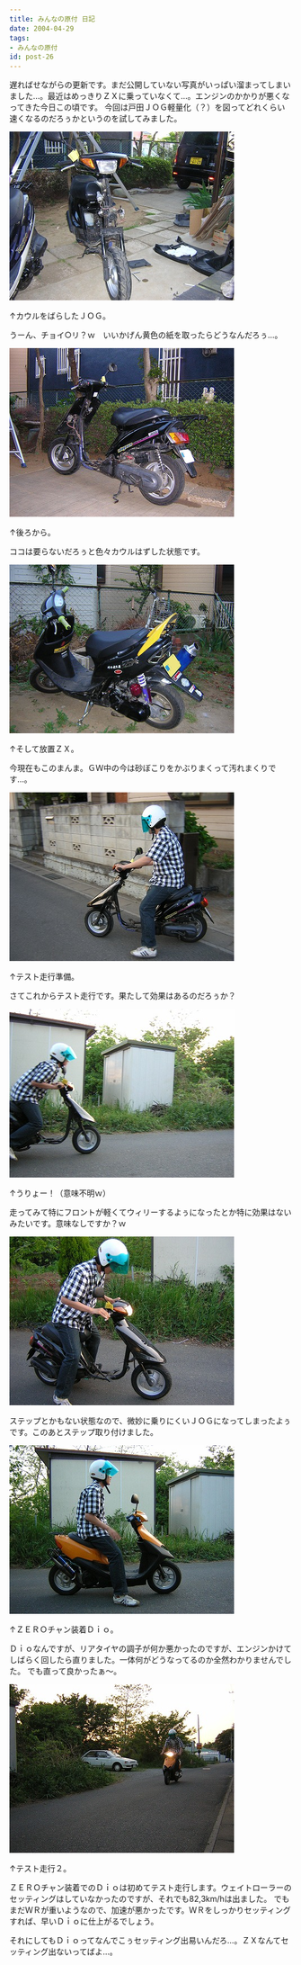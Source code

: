 ```yaml
---
title: みんなの原付 日記
date: 2004-04-29
tags:
- みんなの原付
id: post-26
---
```



<p class="sentence spacing10">遅ればせながらの更新です。まだ公開していない写真がいっぱい溜まってしまいました...。最近はめっきりＺＸに乗っていなくて...。エンジンのかかりが悪くなってきた今日この頃です。 今回は戸田ＪＯＧ軽量化（？）を図ってどれくらい速くなるのだろぅかというのを試してみました。</p>
<div class="center spacing"><img class="img-fluid" src="/photo/diary/2004.04.29_zx1.jpg" alt=""></div>
<p class="sentence">↑カウルをばらしたＪＯＧ。</p>
<p class="sentence spacing10">うーん、チョイ○リ？ｗ　いいかげん黄色の紙を取ったらどうなんだろぅ...。</p>
<div class="center spacing"><img class="img-fluid" src="/photo/diary/2004.04.29_zx2.jpg" alt=""></div>
<p class="sentence">↑後ろから。</p>
<p class="sentence spacing10">ココは要らないだろぅと色々カウルはずした状態です。 </p>
<div class="center spacing"><img class="img-fluid" src="/photo/diary/2004.04.29_zx3.jpg" alt=""></div>
<p class="sentence">↑そして放置ＺＸ。</p>
<p class="sentence spacing10">今現在もこのまんま。ＧＷ中の今は砂ぼこりをかぶりまくって汚れまくりです...。 </p>
<div class="center spacing"><img class="img-fluid" src="/photo/diary/2004.04.29_zx4.jpg" alt=""></div>
<p class="sentence">↑テスト走行準備。</p>
<p class="sentence spacing10">さてこれからテスト走行です。果たして効果はあるのだろぅか？ </p>
<div class="center spacing"><img class="img-fluid" src="/photo/diary/2004.04.29_zx5.jpg" alt=""></div>
<p class="sentence">↑うりょー！（意味不明ｗ）</p>
<p class="sentence spacing10">走ってみて特にフロントが軽くてウィリーするよぅになったとか特に効果はないみたいです。意味なしですか？ｗ </p>
<div class="center spacing"><img class="img-fluid" src="/photo/diary/2004.04.29_zx6.jpg" alt=""></div>
<p class="sentence spacing10">ステップとかもない状態なので、微妙に乗りにくいＪＯＧになってしまったよぅです。このあとステップ取り付けました。 </p>
<div class="center spacing"><img class="img-fluid" src="/photo/diary/2004.04.29_zx7.jpg" alt=""></div>
<p class="sentence">↑ＺＥＲＯチャン装着Ｄｉｏ。</p>
<p class="sentence spacing10">Ｄｉｏなんですが、リアタイヤの調子が何か悪かったのですが、エンジンかけてしばらく回したら直りました。一体何がどうなってるのか全然わかりませんでした。 でも直って良かったぁ～。 </p>
<div class="center spacing"><img class="img-fluid" src="/photo/diary/2004.04.29_zx8.jpg" alt=""></div>
<p class="sentence">↑テスト走行２。</p>
<p class="sentence">ＺＥＲＯチャン装着でのＤｉｏは初めてテスト走行します。ウェイトローラーのセッティングはしていなかったのですが、それでも82,3km/hは出ました。 でもまだＷＲが重いようなので、加速が悪かったです。ＷＲをしっかりセッティングすれば、早いＤｉｏに仕上がるでしょう。</p>
<p class="sentence">それにしてもＤｉｏってなんでこぅセッティング出易いんだろ...。ＺＸなんてセッティング出ないってばよ...。 </p>
